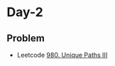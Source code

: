 # Day-2

## Problem
- Leetcode [980. Unique Paths III](https://leetcode.com/problems/unique-paths-iii/)


